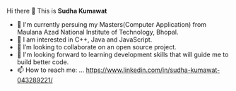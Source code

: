 Hi there 👋
This is **Sudha Kumawat**




- 🔭 I'm currently persuing my Masters(Computer Application) from Maulana Azad National Institute of Technology, Bhopal.
- 🌱 I am interested in C++, Java and JavaScript.
- 👯 I’m looking to collaborate on an open source project.
- 🤔 I'm looking forward to learning development skills that will guide me to build better code.
- 📫 How to reach me: ... https://www.linkedin.com/in/sudha-kumawat-043289221/

